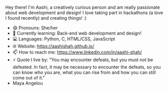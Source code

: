 
Hey there! I'm Aashi, a creatively curious person and am really passionate about web development and design! I love taking part in hackathons (a love I found recently) and creating things! :)

- 😄 Pronouns: She/her
- 🌱 Currently learning: Back-end web development and design!
- 💻 Languages: Python, C, HTML/CSS, JavaScript
- 🌐 Website: https://aashishah.github.io/
- 📫 How to reach me: https://www.linkedin.com/in/aashi-shah/
- ⚡ Quote I live by: "You may encounter defeats, but you must not be defeated. In fact, it may be necessary to encounter the defeats, so you can know who you are, what you can rise from and how you can still come out of it."
- Maya Angelou

